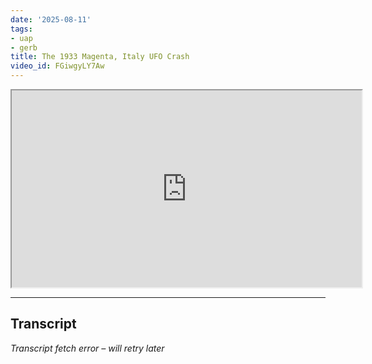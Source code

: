 ```yaml
---
date: '2025-08-11'
tags:
- uap
- gerb
title: The 1933 Magenta, Italy UFO Crash
video_id: FGiwgyLY7Aw
---
```


<iframe width="560" height="315" src="https://www.youtube.com/embed/FGiwgyLY7Aw" allowfullscreen></iframe>

---

## Transcript
*Transcript fetch error – will retry later*